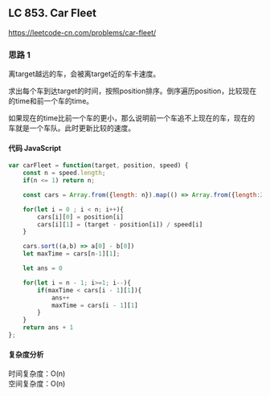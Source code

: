 ## LC 853. Car Fleet
https://leetcode-cn.com/problems/car-fleet/

### 思路 1
离target越远的车，会被离target近的车卡速度。

求出每个车到达target的时间，按照position排序。倒序遍历position，比较现在的time和前一个车的time。

如果现在的time比前一个车的更小，那么说明前一个车追不上现在的车，现在的车就是一个车队。此时更新比较的速度。
#### 代码 JavaScript

```JavaScript
var carFleet = function(target, position, speed) {
    const n = speed.length;
    if(n <= 1) return n;

    const cars = Array.from({length: n}).map(() => Array.from({length:2}).fill(0))

    for(let i = 0 ; i < n; i++){
        cars[i][0] = position[i]
        cars[i][1] = (target - position[i]) / speed[i]
    }

    cars.sort((a,b) => a[0] - b[0])
    let maxTime = cars[n-1][1];

    let ans = 0

    for(let i = n - 1; i>=1; i--){
        if(maxTime < cars[i - 1][1]){
            ans++
            maxTime = cars[i - 1][1]
        }
    }
    return ans + 1
};
```

#### 复杂度分析
时间复杂度：O(n) </br>
空间复杂度：O(n)